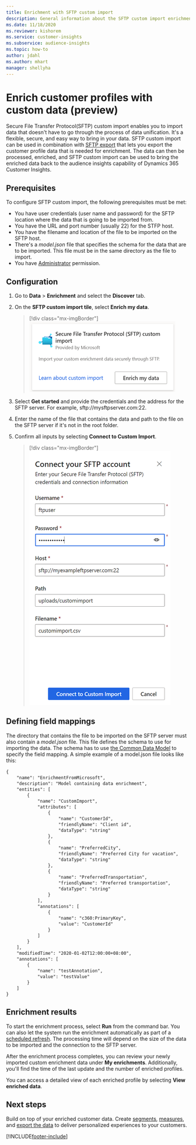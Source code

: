 ```yaml
---
title: Enrichment with SFTP custom import
description: General information about the SFTP custom import enrichment.
ms.date: 11/18/2020
ms.reviewer: kishorem
ms.service: customer-insights
ms.subservice: audience-insights
ms.topic: how-to
author: jdahl
ms.author: mhart
manager: shellyha
---
```


# Enrich customer profiles with custom data (preview)

Secure File Transfer Protocol(SFTP) custom import enables you to import data that doesn't have to go through the process of data unification. It's a flexible, secure, and easy way to bring in your data. SFTP custom import can be used in combination with [SFTP export](export-sftp.md) that lets you export the customer profile data that is needed for enrichment. The data can then be processed, enriched, and SFTP custom import can be used to bring the enriched data back to the audience insights capability of Dynamics 365 Customer Insights.

## Prerequisites

To configure SFTP custom import, the following prerequisites must be met:

- You have user credentials (user name and password) for the SFTP location where the data that is going to be imported from.
- You have the URL and port number (usually 22) for the STFP host.
- You have the filename and location of the file to be imported on the SFTP host.
- There's a *model.json* file that specifies the schema for the data that are to be imported. This file must be in the same directory as the file to import.
- You have [Administrator](permissions.md#administrator) permission.

## Configuration

1. Go to **Data** > **Enrichment** and select the **Discover** tab.

1. On the **SFTP custom import tile**, select **Enrich my data**.

   > [!div class="mx-imgBorder"]
   > ![SFTP Custom Import tile](media/SFTP_Custom_Import_tile.png "SFTP Custom Import tile")

1. Select **Get started** and provide the credentials and the address for the SFTP server. For example, sftp://mysftpserver.com:22.

1. Enter the name of the file that contains the data and path to the file on the SFTP server if it's not in the root folder.

1. Confirm all inputs by selecting **Connect to Custom Import**.

   > [!div class="mx-imgBorder"]
   > ![SFTP Custom Import Configuration flyout](media/SFTP_Custom_Import_Configuration_flyout.png "SFTP Custom Import Configuration flyout")

## Defining field mappings 

The directory that contains the file to be imported on the SFTP server must also contain a *model.json* file. This file defines the schema to use for importing the data. The schema has to use [the Common Data Model](https://docs.microsoft.com/common-data-model/) to specify the field mapping. A simple example of a model.json file looks like this:

```
{
	"name": "EnrichmentFromMicrosoft",
	"description": "Model containing data enrichment",
	"entities": [
		{
			"name": "CustomImport",
			"attributes": [
				{
					"name": "CustomerId",
					"friendlyName": "Client id",
					"dataType": "string"
				},
				{
					"name": "PreferredCity",
					"friendlyName": "Preferred City for vacation",
					"dataType": "string"
				},
				{
					"name": "PreferredTransportation",
					"friendlyName": "Preferred transportation",
					"dataType": "string"
				}
			],
			"annotations": [
				{
					"name": "c360:PrimaryKey",
					"value": "CustomerId"
				}
			]
		}
	],
	"modifiedTime": "2020-01-02T12:00:00+08:00",
	"annotations": [
		{
			"name": "testAnnotation",
			"value": "testValue"
		}
	]
}
```

## Enrichment results

To start the enrichment process, select **Run** from the command bar. You can also let the system run the enrichment automatically as part of a [scheduled refresh](system.md#schedule-tab). The processing time will depend on the size of the data to be imported and the connection to the SFTP server.

After the enrichment process completes, you can review your newly imported custom enrichment data under **My enrichments**. Additionally, you'll find the time of the last update and the number of enriched profiles.

You can access a detailed view of each enriched profile by selecting **View enriched data**.

## Next steps

Build on top of your enriched customer data. Create [segments](segments.md), [measures](measures.md), and [export the data](export-destinations.md) to deliver personalized experiences to your customers.




[!INCLUDE[footer-include](../includes/footer-banner.md)]